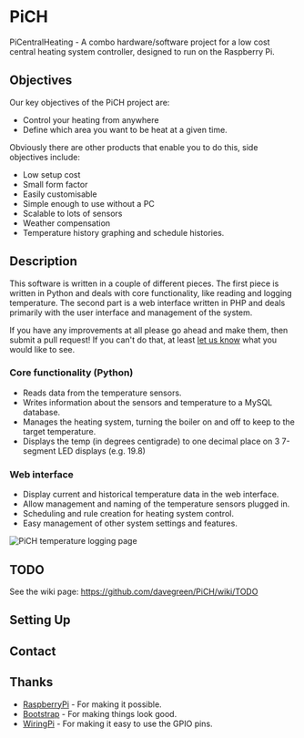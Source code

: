 PiCH
====================
PiCentralHeating - A combo hardware/software project for a low cost central 
heating system controller, designed to run on the Raspberry Pi.

Objectives
---------------------
Our key objectives of the PiCH project are:

- Control your heating from anywhere
- Define which area you want to be heat at a given time.

Obviously there are other products that enable you to do this, side objectives include:

- Low setup cost
- Small form factor
- Easily customisable
- Simple enough to use without a PC
- Scalable to lots of sensors
- Weather compensation
- Temperature history graphing and schedule histories.

Description
---------------------
This software is written in a couple of different pieces. The first piece is written in Python and deals with core 
functionality, like reading and logging temperature. The second part is a web interface written in PHP and deals 
primarily with the user interface and management of the system.

If you have any improvements at all please go ahead and make them, then submit a pull request!
If you can't do that, at least [let us know](https://github.com/davegreen/PiCH/tree/master#contact) what you would like to see.

### Core functionality (Python)

- Reads data from the temperature sensors.
- Writes information about the sensors and temperature to a MySQL database.
- Manages the heating system, turning the boiler on and off to keep to the target temperature.
- Displays the temp (in degrees centigrade) to one decimal place on 3 7-segment LED displays (e.g. 19.8)

### Web interface

- Display current and historical temperature data in the web interface.
- Allow management and naming of the temperature sensors plugged in.
- Scheduling and rule creation for heating system control.
- Easy management of other system settings and features.

![PiCH temperature logging page](http://tookitaway.co.uk/wp-content/uploads/2014/01/templog.png)


TODO
---------------------
See the wiki page: https://github.com/davegreen/PiCH/wiki/TODO

Setting Up
---------------------

Contact
---------------------

Thanks
---------------------
- [RaspberryPi](http://www.raspberrypi.org) - For making it possible.
- [Bootstrap](https://github.com/twbs/bootstrap) - For making things look good.
- [WiringPi](https://github.com/WiringPi) - For making it easy to use the GPIO pins.
